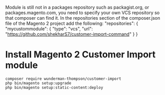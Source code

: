 Module is still not in a packages repository such as packagist.org, or packages.magento.com, you need to specify your own VCS repository so that composer can find it. In the repositories section of the composer.json file of the Magento 2 project add the following:
    "repositories": {
					"mycustommodule": {
      				"type": "vcs",
      				"url": "https://github.com/shekharS7/customer-import-command"
    					}
 		 }

# Install Magento 2 Customer Import module
    composer require wunderman-thompson/customer-import
    php bin/magento setup:upgrade
    php bin/magento setup:static-content:deploy
